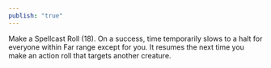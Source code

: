 ```yaml
---
publish: "true"
---
```

Make a Spellcast Roll (18). On a success, time temporarily slows to a halt for everyone within Far range except for you. It resumes the next time you make an action roll that targets another creature.
